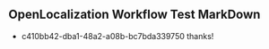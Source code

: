 ## OpenLocalization Workflow Test MarkDown
* c410bb42-dba1-48a2-a08b-bc7bda339750 thanks!

<!--HONumber=Jul16_HO4-->


